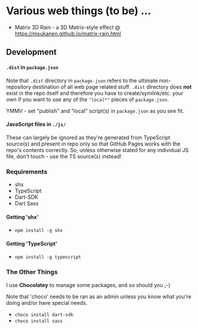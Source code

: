 # Various web things (to be) ...
* Matrix 3D Rain - a 3D Matrix-style effect @ https://msukanen.github.io/matrix-rain.html

## Development
#### `.dist` in `package.json`
Note that `.dist` directory in `package.json` refers to the ultimate non-repository destination
of all web page related stuff. `.dist` directory does **not** exist in the repo itself and therefore
you have to create/symlink/etc. your own if you want to use any of the `"local*"` pieces of `package.json`.

YMMV - set "publish" and "local" script(s) in `package.json` as you see fit.
#### JavaScript files in `./js/`
These can largely be ignored as they're generated from TypeScript source(s) and present in repo only
so that GitHub Pages works with the repo's contents correctly. So, unless otherwise stated for any
individual JS file, don't touch - use the TS source(s) instead!

### Requirements
* shx
* TypeScript
* Dart-SDK
* Dart Sass

#### Getting 'shx'
* `npm install -g shx`

#### Getting 'TypeScript'
* `npm install -g typescript`

### The Other Things
I use **Chocolatey** to manage some packages, and so should you ;-)

Note that 'choco' needs to be ran as an admin unless you know what you're doing and/or have special needs.

* `choco install dart-sdk`
* `choco install sass`
